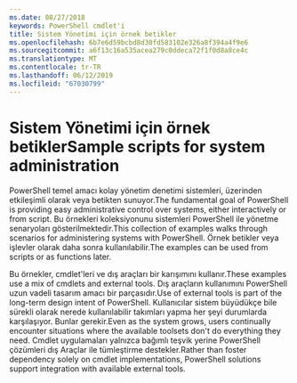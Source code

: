 ```yaml
---
ms.date: 08/27/2018
keywords: PowerShell cmdlet'i
title: Sistem Yönetimi için örnek betikler
ms.openlocfilehash: 6b7e6d59bcbd8d30fd583102e326a8f394a4f9e6
ms.sourcegitcommit: a6f13c16a535acea279c0ddeca72f1f0d8a8ce4c
ms.translationtype: MT
ms.contentlocale: tr-TR
ms.lasthandoff: 06/12/2019
ms.locfileid: "67030799"
---
```

# <a name="sample-scripts-for-system-administration"></a><span data-ttu-id="2555f-103">Sistem Yönetimi için örnek betikler</span><span class="sxs-lookup"><span data-stu-id="2555f-103">Sample scripts for system administration</span></span>

<span data-ttu-id="2555f-104">PowerShell temel amacı kolay yönetim denetimi sistemleri, üzerinden etkileşimli olarak veya betikten sunuyor.</span><span class="sxs-lookup"><span data-stu-id="2555f-104">The fundamental goal of PowerShell is providing easy administrative control over systems, either interactively or from script.</span></span> <span data-ttu-id="2555f-105">Bu örnekleri koleksiyonunu sistemleri PowerShell ile yönetme senaryoları gösterilmektedir.</span><span class="sxs-lookup"><span data-stu-id="2555f-105">This collection of examples walks through scenarios for administering systems with PowerShell.</span></span> <span data-ttu-id="2555f-106">Örnek betikler veya işlevler olarak daha sonra kullanılabilir.</span><span class="sxs-lookup"><span data-stu-id="2555f-106">The examples can be used from scripts or as functions later.</span></span>

<span data-ttu-id="2555f-107">Bu örnekler, cmdlet'leri ve dış araçları bir karışımını kullanır.</span><span class="sxs-lookup"><span data-stu-id="2555f-107">These examples use a mix of cmdlets and external tools.</span></span> <span data-ttu-id="2555f-108">Dış araçların kullanımını PowerShell uzun vadeli tasarım amacı bir parçasıdır.</span><span class="sxs-lookup"><span data-stu-id="2555f-108">Use of external tools is part of the long-term design intent of PowerShell.</span></span> <span data-ttu-id="2555f-109">Kullanıcılar sistem büyüdükçe bile sürekli olarak nerede kullanılabilir takımları yapma her şeyi durumlarda karşılaşıyor. Bunlar gerekir.</span><span class="sxs-lookup"><span data-stu-id="2555f-109">Even as the system grows, users continually encounter situations where the available toolsets don't do everything they need.</span></span> <span data-ttu-id="2555f-110">Cmdlet uygulamaları yalnızca bağımlı teşvik yerine PowerShell çözümleri dış Araçlar ile tümleştirme destekler.</span><span class="sxs-lookup"><span data-stu-id="2555f-110">Rather than foster dependency solely on cmdlet implementations, PowerShell solutions support integration with available external tools.</span></span>
